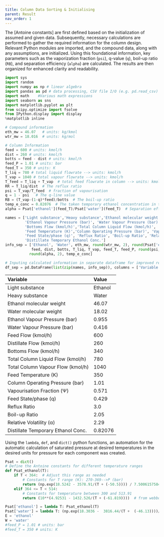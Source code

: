 ```yaml
---
title: Column Data Sorting & Initialising
parent: Result
nav_order: 1
---
```


The [Antoine constants] are first defined based on the initialization of assumed and given data. Subsequently, necessary calculations are performed to gather the required information for the column design. Relevant Python modules are imported, and the compound data, along with any assumptions, are initialized. Using this foundational information, key parameters such as the vaporization fraction (`psi`), q-value (`q`), boil-up ratio (`RB`), and separation efficiency (`alpha`) are calculated. The results are then organized for enhanced clarity and readability.

```python
import sys
import random
import numpy as np # linear algebra
import pandas as pd # data processing, CSV file I/O (e.g. pd.read_csv)
import math    #Various math expressions
import seaborn as sns
import matplotlib.pyplot as plt
from scipy.optimize import fsolve
from IPython.display import display
%matplotlib inline

# Compound information
eth_mw = 46.07   # units: kg/kmol
wtr_mw = 18.016  # units: kg/mol

# Column Information
feed = 600 # units: kmol/h
dist = 260 # units: kmol/h
botts = feed - dist # units: kmol/h
feed_P = 1.01 # units: bar
feed_T = 350 # units: K
T_liq = 780 # total liquid flowrate --> units: kmol/h
T_vap = 1040 # total vapour flowrate --> units: kmol/h
T_feed = T_liq + T_vap  # total feed flowrate in column --> units: kmol/h
RR = T_liq/dist  # The reflux ratio
psi = T_vap/T_feed  # fraction of vapourisation
q = 1 - psi   # The q-line value
RB = (T_vap-(1-q)*feed)/botts  # The boil-up ratio
temp_e_conc = 0.82076  # The taken temporary ethanol concentration in the distillate
alpha = Psat['ethanol'](feed_T)/Psat['water'](feed_T)  # Separation efficiency or relative volatility

names = ['Light substance','Heavy substance','Ethanol molecular weight','Water molecular weight',
         'Ethanol Vapour Pressure (bar)', 'Water Vapour Pressure (bar)', 'Feed Flow (kmol/h)', 'Distillate Flow (kmol/h)',
         'Bottoms Flow (kmol/h)','Total Column Liquid Flow (kmol/h)', 'Total Column Vapour Flow (kmol/h)',
         'Feed Temperature (K)','Column Operating Pressure (bar)', 'Vapourisation Fraction (\u03A8)',
         'Feed State/phase (q)', 'Reflux Ratio', 'Boil-up Ratio', 'Relative Volatility (\u03B1)',
         'Distillate Temporary Ethanol Conc.']
info_sep = ['Ethanol', 'Water', eth_mw, round(wtr_mw, 2), round(Psat['ethanol'](feed_T), 3), round(Psat['water'](feed_T), 3),
            feed, dist, botts, T_liq, T_vap, feed_T, feed_P, round(psi, 3), round(q, 3), RR, round(RB, 2),
           round(alpha, 2), temp_e_conc]

# Inputing calculated information in separate dataframe for improved readability
df_sep = pd.DataFrame(list(zip(names, info_sep)), columns = ['Variable', 'Value'])
```

  | Variable                           | Value   |
  |:-----------------------------------|:--------|
  | Light substance                    | Ethanol |
  | Heavy substance                    | Water   |
  | Ethanol molecular weight           | 46.07   |
  | Water molecular weight             | 18.02   |
  | Ethanol Vapour Pressure (bar)      | 0.955   |
  | Water Vapour Pressure (bar)        | 0.416   |
  | Feed Flow (kmol/h)                 | 600     |
  | Distillate Flow (kmol/h)           | 260     |
  | Bottoms Flow (kmol/h)              | 340     |
  | Total Column Liquid Flow (kmol/h)  | 780     |
  | Total Column Vapour Flow (kmol/h)  | 1040    |
  | Feed Temperature (K)               | 350     |
  | Column Operating Pressure (bar)    | 1.01    |
  | Vapourisation Fraction (Ψ)         | 0.571   |
  | Feed State/phase (q)               | 0.429   |
  | Reflux Ratio                       | 3.0     |
  | Boil-up Ratio                      | 2.05    |
  | Relative Volatility (α)            | 2.29    |
  | Distillate Temporary Ethanol Conc. | 0.82076 |

Using the `lambda`, `def`, and `dict()` python functions, an automation for the automatic calculation of saturated pressure at desired temperatures in the desired units for pressure for each component was created.

```python
Psat = dict()
# Define the Antoine constants for different temperature ranges
def Psat_ethanol(T):
    if T < 364:  # Adjust this range as needed
        # Constants for T range (K): 270-369-->P (bar)
        return (np.exp(18.5242 - 3578.91/(T + (-50.5)))) / 7.5006157584566 / 100
    elif 364 <= T < 514:
        # Constants for temperature between 300 and 513.91
        return (10**(4.92531 - 1432.526/(T + (-61.819))))  # from webbook website

Psat['ethanol'] = lambda T: Psat_ethanol(T)
Psat['water'] = lambda T: (np.exp(18.3036 -  3816.44/(T +  (-46.13))))/7.5006157584566/100    # T range (K): 284-441 --> P (bar)
E = 'ethanol'
W = 'water'
#feed_P = 1.01 # units: bar
#feed_T = 350 # units: K
```
